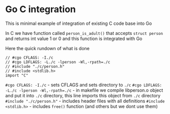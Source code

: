 # Go C integration 

This is minimal example of integration of existing C code base into Go 

In C we have function called `person_is_adult()` that accepts `struct person` and returns int value 1 or 0 and this function is integrated with Go

Here the quick rundown of what is done 

```
// #cgo CFLAGS: -I./c
// #cgo LDFLAGS: -L./c -lperson -Wl,-rpath=./c
// #include "./c/person.h"
// #include <stdlib.h>
import "C"
```

`#cgo CFLAGS: -I./c` - sets CFLAGS and sets directory to `./c` 
`#cgo LDFLAGS: -L./c -lperson -Wl,-rpath=./c` - in makefile we compile libperson.o object and put it into `./c` directory, this line imports this object from `./c` directory
`#include "./c/person.h"` - includes header files with all definitions
`#include <stdlib.h>` - includes `free()` function (and others but we dont use them)